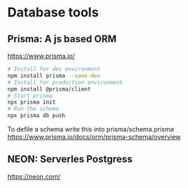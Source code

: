 # Database tools

Prisma: A js based ORM
---
https://www.prisma.io/
```bash
# Install for dev environment
npm install prisma --save-dev
# Install for production environment
npm install @prisma/client
# Start prisma
npx prisma init
# Run the schema
npx prisma db push
```

To defile a schema write this into prisma/schema.prisma
https://www.prisma.io/docs/orm/prisma-schema/overview


NEON: Serverles Postgress 
---
https://neon.com/

